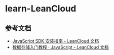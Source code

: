 # learn-LeanCloud

## 参考文档

- [JavaScript SDK 安装指南 - LeanCloud 文档](https://leancloud.cn/docs/sdk_setup-js.html)
- [数据存储入门教程 · JavaScript - LeanCloud 文档](https://leancloud.cn/docs/leanstorage-started-js.html)